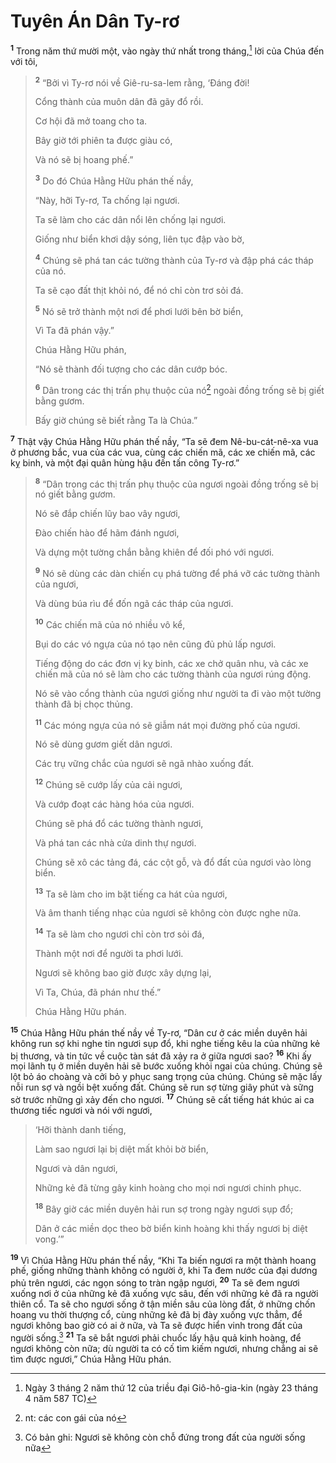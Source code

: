 # Tuyên Án Dân Ty-rơ

<sup><b>1</b></sup> Trong năm thứ mười một, vào ngày thứ nhất trong tháng,[^1-e1f3f0ff-7d52-42bb-b2d7-fb0588ff5f14] lời của Chúa đến với tôi,

> <sup><b>2</b></sup> “Bởi vì Ty-rơ nói về Giê-ru-sa-lem rằng, ‘Ðáng đời!
>
> Cổng thành của muôn dân đã gãy đổ rồi.
>
> Cơ hội đã mở toang cho ta.
>
> Bây giờ tới phiên ta được giàu có,
>
> Và nó sẽ bị hoang phế.”
>
> <sup><b>3</b></sup> Do đó Chúa Hằng Hữu phán thế nầy,
>
> “Này, hỡi Ty-rơ, Ta chống lại ngươi.
>
> Ta sẽ làm cho các dân nổi lên chống lại ngươi.
>
> Giống như biển khơi dậy sóng, liên tục đập vào bờ,
>
> <sup><b>4</b></sup> Chúng sẽ phá tan các tường thành của Ty-rơ và đập phá các tháp của nó.
>
> Ta sẽ cạo đất thịt khỏi nó, để nó chỉ còn trơ sỏi đá.
>
> <sup><b>5</b></sup> Nó sẽ trở thành một nơi để phơi lưới bên bờ biển,
>
> Vì Ta đã phán vậy.”
>
> Chúa Hằng Hữu phán,
>
> “Nó sẽ thành đối tượng cho các dân cướp bóc.
>
> <sup><b>6</b></sup> Dân trong các thị trấn phụ thuộc của nó[^2-e1f3f0ff-7d52-42bb-b2d7-fb0588ff5f14] ngoài đồng trống sẽ bị giết bằng gươm.
>
> Bấy giờ chúng sẽ biết rằng Ta là Chúa.”

<sup><b>7</b></sup> Thật vậy Chúa Hằng Hữu phán thế nầy, “Ta sẽ đem Nê-bu-cát-nê-xa vua ở phương bắc, vua của các vua, cùng các chiến mã, các xe chiến mã, các kỵ binh, và một đại quân hùng hậu đến tấn công Ty-rơ.”

> <sup><b>8</b></sup> “Dân trong các thị trấn phụ thuộc của ngươi ngoài đồng trống sẽ bị nó giết bằng gươm.
>
> Nó sẽ đắp chiến lũy bao vây ngươi,
>
> Ðào chiến hào để hãm đánh ngươi,
>
> Và dựng một tường chắn bằng khiên để đối phó với ngươi.
>
> <sup><b>9</b></sup> Nó sẽ dùng các dàn chiến cụ phá tường để phá vỡ các tường thành của ngươi,
>
> Và dùng búa rìu để đốn ngã các tháp của ngươi.
>
> <sup><b>10</b></sup> Các chiến mã của nó nhiều vô kể,
>
> Bụi do các vó ngựa của nó tạo nên cũng đủ phủ lấp ngươi.
>
> Tiếng động do các đơn vị kỵ binh, các xe chở quân nhu, và các xe chiến mã của nó sẽ làm cho các tường thành của ngươi rúng động.
>
> Nó sẽ vào cổng thành của ngươi giống như người ta đi vào một tường thành đã bị chọc thủng.
>
> <sup><b>11</b></sup> Các móng ngựa của nó sẽ giẫm nát mọi đường phố của ngươi.
>
> Nó sẽ dùng gươm giết dân ngươi.
>
> Các trụ vững chắc của ngươi sẽ ngã nhào xuống đất.
>
> <sup><b>12</b></sup> Chúng sẽ cướp lấy của cải ngươi,
>
> Và cướp đoạt các hàng hóa của ngươi.
>
> Chúng sẽ phá đổ các tường thành ngươi,
>
> Và phá tan các nhà cửa dinh thự ngươi.
>
> Chúng sẽ xô các tảng đá, các cột gỗ, và đổ đất của ngươi vào lòng biển.
>
> <sup><b>13</b></sup> Ta sẽ làm cho im bặt tiếng ca hát của ngươi,
>
> Và âm thanh tiếng nhạc của ngươi sẽ không còn được nghe nữa.
>
> <sup><b>14</b></sup> Ta sẽ làm cho ngươi chỉ còn trơ sỏi đá,
>
> Thành một nơi để người ta phơi lưới.
>
> Ngươi sẽ không bao giờ được xây dựng lại,
>
> Vì Ta, Chúa, đã phán như thế.”
>
> Chúa Hằng Hữu phán.

<sup><b>15</b></sup> Chúa Hằng Hữu phán thế nầy về Ty-rơ, “Dân cư ở các miền duyên hải không run sợ khi nghe tin ngươi sụp đổ, khi nghe tiếng kêu la của những kẻ bị thương, và tin tức về cuộc tàn sát đã xảy ra ở giữa ngươi sao? <sup><b>16</b></sup> Khi ấy mọi lãnh tụ ở miền duyên hải sẽ bước xuống khỏi ngai của chúng. Chúng sẽ lột bỏ áo choàng và cởi bỏ y phục sang trọng của chúng. Chúng sẽ mặc lấy nỗi run sợ và ngồi bệt xuống đất. Chúng sẽ run sợ từng giây phút và sững sờ trước những gì xảy đến cho ngươi. <sup><b>17</b></sup> Chúng sẽ cất tiếng hát khúc ai ca thương tiếc ngươi và nói với ngươi,

> ‘Hỡi thành danh tiếng,
>
> Làm sao ngươi lại bị diệt mất khỏi bờ biển,
>
> Ngươi và dân ngươi,
>
> Những kẻ đã từng gây kinh hoàng cho mọi nơi ngươi chinh phục.
>
> <sup><b>18</b></sup> Bây giờ các miền duyên hải run sợ trong ngày ngươi sụp đổ;
>
> Dân ở các miền dọc theo bờ biển kinh hoàng khi thấy ngươi bị diệt vong.’”

<sup><b>19</b></sup> Vì Chúa Hằng Hữu phán thế nầy, “Khi Ta biến ngươi ra một thành hoang phế, giống những thành không có người ở, khi Ta đem nước của đại dương phủ trên ngươi, các ngọn sóng to tràn ngập ngươi, <sup><b>20</b></sup> Ta sẽ đem ngươi xuống nơi ở của những kẻ đã xuống vực sâu, đến với những kẻ đã ra người thiên cổ. Ta sẽ cho ngươi sống ở tận miền sâu của lòng đất, ở những chốn hoang vu thời thượng cổ, cùng những kẻ đã bị đày xuống vực thẳm, để ngươi không bao giờ có ai ở nữa, và Ta sẽ được hiển vinh trong đất của người sống.[^3-e1f3f0ff-7d52-42bb-b2d7-fb0588ff5f14] <sup><b>21</b></sup> Ta sẽ bắt ngươi phải chuốc lấy hậu quả kinh hoàng, để ngươi không còn nữa; dù người ta có cố tìm kiếm ngươi, nhưng chẳng ai sẽ tìm được ngươi,” Chúa Hằng Hữu phán.

[^1-e1f3f0ff-7d52-42bb-b2d7-fb0588ff5f14]: Ngày 3 tháng 2 năm thứ 12 của triều đại Giô-hô-gia-kin (ngày 23 tháng 4 năm 587 TC)

[^2-e1f3f0ff-7d52-42bb-b2d7-fb0588ff5f14]: nt: các con gái của nó

[^3-e1f3f0ff-7d52-42bb-b2d7-fb0588ff5f14]: Có bản ghi: Ngươi sẽ không còn chỗ đứng trong đất của người sống nữa

